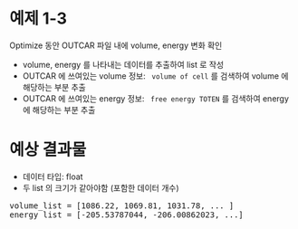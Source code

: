# 예제 1-3
Optimize 동안 OUTCAR 파일 내에 volume, energy 변화 확인
- volume, energy 를 나타내는 데이터를 추출하여 list 로 작성
- OUTCAR 에 쓰여있는 volume 정보: <code> volume of cell</code> 를 검색하여 volume 에 해당하는 부분 추출
- OUTCAR 에 쓰여있는 energy 정보: <code> free  energy   TOTEN</code> 를 검색하여 energy 에 해당하는 부분 추출

# 예상 결과물
- 데이터 타입: float
- 두 list 의 크기가 같아야함 (포함한 데이터 개수)
<pre>
volume_list = [1086.22, 1069.81, 1031.78, ... ]
energy_list = [-205.53787044, -206.00862023, ...]
</pre>
